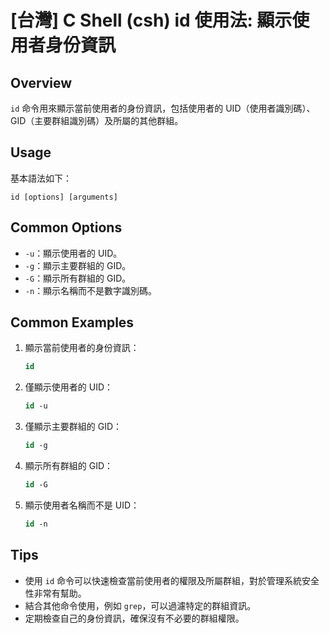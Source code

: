 # [台灣] C Shell (csh) id 使用法: 顯示使用者身份資訊

## Overview
`id` 命令用來顯示當前使用者的身份資訊，包括使用者的 UID（使用者識別碼）、GID（主要群組識別碼）及所屬的其他群組。

## Usage
基本語法如下：
```
id [options] [arguments]
```

## Common Options
- `-u`：顯示使用者的 UID。
- `-g`：顯示主要群組的 GID。
- `-G`：顯示所有群組的 GID。
- `-n`：顯示名稱而不是數字識別碼。

## Common Examples
1. 顯示當前使用者的身份資訊：
   ```csh
   id
   ```

2. 僅顯示使用者的 UID：
   ```csh
   id -u
   ```

3. 僅顯示主要群組的 GID：
   ```csh
   id -g
   ```

4. 顯示所有群組的 GID：
   ```csh
   id -G
   ```

5. 顯示使用者名稱而不是 UID：
   ```csh
   id -n
   ```

## Tips
- 使用 `id` 命令可以快速檢查當前使用者的權限及所屬群組，對於管理系統安全性非常有幫助。
- 結合其他命令使用，例如 `grep`，可以過濾特定的群組資訊。
- 定期檢查自己的身份資訊，確保沒有不必要的群組權限。